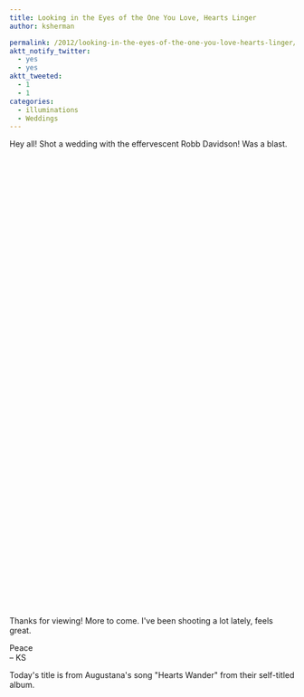 ```yaml
---
title: Looking in the Eyes of the One You Love, Hearts Linger
author: ksherman

permalink: /2012/looking-in-the-eyes-of-the-one-you-love-hearts-linger/
aktt_notify_twitter:
  - yes
  - yes
aktt_tweeted:
  - 1
  - 1
categories:
  - illuminations
  - Weddings
---
```

Hey all! Shot a wedding with the effervescent Robb Davidson! Was a blast.

<p style="text-align: center;">
  <img src="https://s3-us-west-2.amazonaws.com/assets.kshermphoto.com/wp-content/uploads/2012/05/DuquetteWedding-1.jpg" alt="" />
</p>

<p style="text-align: center;">
  <img src="https://s3-us-west-2.amazonaws.com/assets.kshermphoto.com/wp-content/uploads/2012/05/DuquetteWedding-3.jpg" alt="" />
</p>

<p style="text-align: center;">
  <img src="https://s3-us-west-2.amazonaws.com/assets.kshermphoto.com/wp-content/uploads/2012/05/DuquetteWedding-4.jpg" alt="" />
</p>

<p style="text-align: center;">
  <img src="https://s3-us-west-2.amazonaws.com/assets.kshermphoto.com/wp-content/uploads/2012/05/DuquetteWedding-6.jpg" alt="" />
</p>

<p style="text-align: center;">
  <img src="https://s3-us-west-2.amazonaws.com/assets.kshermphoto.com/wp-content/uploads/2012/05/DuquetteWedding-7.jpg" alt="" />
</p>

<p style="text-align: center;">
  <img src="https://s3-us-west-2.amazonaws.com/assets.kshermphoto.com/wp-content/uploads/2012/05/DuquetteWedding-8.jpg" alt="" />
</p>

<p style="text-align: center;">
  <img src="https://s3-us-west-2.amazonaws.com/assets.kshermphoto.com/wp-content/uploads/2012/05/DuquetteWedding-9.jpg" alt="" />
</p>

<p style="text-align: center;">
  <img src="https://s3-us-west-2.amazonaws.com/assets.kshermphoto.com/wp-content/uploads/2012/05/DuquetteWedding-10.jpg" alt="" />
</p>

<p style="text-align: center;">
  <img src="https://s3-us-west-2.amazonaws.com/assets.kshermphoto.com/wp-content/uploads/2012/05/DuquetteWedding-12.jpg" alt="" />
</p>

<p style="text-align: center;">
  <img src="https://s3-us-west-2.amazonaws.com/assets.kshermphoto.com/wp-content/uploads/2012/05/DuquetteWedding-13.jpg" alt="" />
</p>

<p style="text-align: center;">
  <img src="https://s3-us-west-2.amazonaws.com/assets.kshermphoto.com/wp-content/uploads/2012/05/DuquetteWedding-14.jpg" alt="" />
</p>

<p style="text-align: center;">
  <img src="https://s3-us-west-2.amazonaws.com/assets.kshermphoto.com/wp-content/uploads/2012/05/DuquetteWedding-16.jpg" alt="" />
</p>

<p style="text-align: center;">
  <img src="https://s3-us-west-2.amazonaws.com/assets.kshermphoto.com/wp-content/uploads/2012/05/DuquetteWedding-19.jpg" alt="" />
</p>

<p style="text-align: center;">
  <img src="https://s3-us-west-2.amazonaws.com/assets.kshermphoto.com/wp-content/uploads/2012/05/DuquetteWedding-20.jpg" alt="" />
</p>

<p style="text-align: center;">
  <img src="https://s3-us-west-2.amazonaws.com/assets.kshermphoto.com/wp-content/uploads/2012/05/DuquetteWedding-23.jpg" alt="" />
</p>

<p style="text-align: center;">
  <img src="https://s3-us-west-2.amazonaws.com/assets.kshermphoto.com/wp-content/uploads/2012/05/DuquetteWedding-25.jpg" alt="" />
</p>

<p style="text-align: center;">
  <img src="https://s3-us-west-2.amazonaws.com/assets.kshermphoto.com/wp-content/uploads/2012/05/DuquetteWedding-26.jpg" alt="" />
</p>

<p style="text-align: center;">
  <img src="https://s3-us-west-2.amazonaws.com/assets.kshermphoto.com/wp-content/uploads/2012/05/DuquetteWedding-27.jpg" alt="" />
</p>

<p style="text-align: center;">
  <img src="https://s3-us-west-2.amazonaws.com/assets.kshermphoto.com/wp-content/uploads/2012/05/DuquetteWedding-29.jpg" alt="" />
</p>

<p style="text-align: center;">
  <img src="https://s3-us-west-2.amazonaws.com/assets.kshermphoto.com/wp-content/uploads/2012/05/DuquetteWedding-32.jpg" alt="" />
</p>

<p style="text-align: center;">
  <img src="https://s3-us-west-2.amazonaws.com/assets.kshermphoto.com/wp-content/uploads/2012/05/DuquetteWedding-33.jpg" alt="" />
</p>

<p style="text-align: center;">
  <img src="https://s3-us-west-2.amazonaws.com/assets.kshermphoto.com/wp-content/uploads/2012/05/DuquetteWedding-34.jpg" alt="" />
</p>

<p style="text-align: center;">
  <img src="https://s3-us-west-2.amazonaws.com/assets.kshermphoto.com/wp-content/uploads/2012/05/DuquetteWedding-35.jpg" alt="" />
</p>

<p style="text-align: center;">
  <img src="https://s3-us-west-2.amazonaws.com/assets.kshermphoto.com/wp-content/uploads/2012/05/DuquetteWedding-37.jpg" alt="" />
</p>

<p style="text-align: center;">
  <img src="https://s3-us-west-2.amazonaws.com/assets.kshermphoto.com/wp-content/uploads/2012/05/DuquetteWedding-38.jpg" alt="" />
</p>

<p style="text-align: center;">
  <img src="https://s3-us-west-2.amazonaws.com/assets.kshermphoto.com/wp-content/uploads/2012/05/DuquetteWedding-39.jpg" alt="" />
</p>

<p style="text-align: center;">
  <img src="https://s3-us-west-2.amazonaws.com/assets.kshermphoto.com/wp-content/uploads/2012/05/DuquetteWedding-41.jpg" alt="" />
</p>

<p style="text-align: center;">
  <img src="https://s3-us-west-2.amazonaws.com/assets.kshermphoto.com/wp-content/uploads/2012/05/DuquetteWedding-43.jpg" alt="" />
</p>

<p style="text-align: center;">
  <img src="https://s3-us-west-2.amazonaws.com/assets.kshermphoto.com/wp-content/uploads/2012/05/DuquetteWedding-44.jpg" alt="" />
</p>

<p style="text-align: center;">
  <img src="https://s3-us-west-2.amazonaws.com/assets.kshermphoto.com/wp-content/uploads/2012/05/DuquetteWedding-45.jpg" alt="" />
</p>

<p style="text-align: center;">
  <img src="https://s3-us-west-2.amazonaws.com/assets.kshermphoto.com/wp-content/uploads/2012/05/DuquetteWedding-46.jpg" alt="" />
</p>

<p style="text-align: center;">
  <img src="https://s3-us-west-2.amazonaws.com/assets.kshermphoto.com/wp-content/uploads/2012/05/DuquetteWedding-47.jpg" alt="" />
</p>

<p style="text-align: center;">
  <img src="https://s3-us-west-2.amazonaws.com/assets.kshermphoto.com/wp-content/uploads/2012/05/DuquetteWedding-48.jpg" alt="" />
</p>

<p style="text-align: center;">
  <img src="https://s3-us-west-2.amazonaws.com/assets.kshermphoto.com/wp-content/uploads/2012/05/DuquetteWedding-49.jpg" alt="" />
</p>

<p style="text-align: center;">
  <img src="https://s3-us-west-2.amazonaws.com/assets.kshermphoto.com/wp-content/uploads/2012/05/DuquetteWedding-51.jpg" alt="" />
</p>

<p style="text-align: center;">
  <img src="https://s3-us-west-2.amazonaws.com/assets.kshermphoto.com/wp-content/uploads/2012/05/DuquetteWedding-52.jpg" alt="" />
</p>

<p style="text-align: center;">
  <img src="https://s3-us-west-2.amazonaws.com/assets.kshermphoto.com/wp-content/uploads/2012/05/DuquetteWedding-53.jpg" alt="" />
</p>

<p style="text-align: center;">
  <img src="https://s3-us-west-2.amazonaws.com/assets.kshermphoto.com/wp-content/uploads/2012/05/DuquetteWedding-54.jpg" alt="" />
</p>

<p style="text-align: center;">
  <img src="https://s3-us-west-2.amazonaws.com/assets.kshermphoto.com/wp-content/uploads/2012/05/DuquetteWedding-55.jpg" alt="" />
</p>

<p style="text-align: center;">
  <img src="https://s3-us-west-2.amazonaws.com/assets.kshermphoto.com/wp-content/uploads/2012/05/DuquetteWedding-56.jpg" alt="" />
</p>

<p style="text-align: center;">
  <img src="https://s3-us-west-2.amazonaws.com/assets.kshermphoto.com/wp-content/uploads/2012/05/DuquetteWedding-57.jpg" alt="" />
</p>

<p style="text-align: center;">
  <img src="https://s3-us-west-2.amazonaws.com/assets.kshermphoto.com/wp-content/uploads/2012/05/DuquetteWedding-58.jpg" alt="" />
</p>

<p style="text-align: center;">
  <img src="https://s3-us-west-2.amazonaws.com/assets.kshermphoto.com/wp-content/uploads/2012/05/DuquetteWedding-60.jpg" alt="" />
</p>

<p style="text-align: center;">
  <img src="https://s3-us-west-2.amazonaws.com/assets.kshermphoto.com/wp-content/uploads/2012/05/DuquetteWedding-61.jpg" alt="" />
</p>

<p style="text-align: center;">
  <img src="https://s3-us-west-2.amazonaws.com/assets.kshermphoto.com/wp-content/uploads/2012/05/DuquetteWedding-62.jpg" alt="" />
</p>

<p style="text-align: center;">
  <img src="https://s3-us-west-2.amazonaws.com/assets.kshermphoto.com/wp-content/uploads/2012/05/DuquetteWedding-63.jpg" alt="" />
</p>

<p style="text-align: center;">
  <img src="https://s3-us-west-2.amazonaws.com/assets.kshermphoto.com/wp-content/uploads/2012/05/DuquetteWedding-64.jpg" alt="" />
</p>

<p style="text-align: center;">
  <img src="https://s3-us-west-2.amazonaws.com/assets.kshermphoto.com/wp-content/uploads/2012/05/DuquetteWedding-65.jpg" alt="" />
</p>

<p style="text-align: center;">
  <img src="https://s3-us-west-2.amazonaws.com/assets.kshermphoto.com/wp-content/uploads/2012/05/DuquetteWedding-66.jpg" alt="" />
</p>

<p style="text-align: center;">
  <img src="https://s3-us-west-2.amazonaws.com/assets.kshermphoto.com/wp-content/uploads/2012/05/DuquetteWedding-67.jpg" alt="" />
</p>

<p style="text-align: center;">
  <img src="https://s3-us-west-2.amazonaws.com/assets.kshermphoto.com/wp-content/uploads/2012/05/DuquetteWedding-68.jpg" alt="" />
</p>

<p style="text-align: center;">
  <img src="https://s3-us-west-2.amazonaws.com/assets.kshermphoto.com/wp-content/uploads/2012/05/DuquetteWedding-69.jpg" alt="" />
</p>

<p style="text-align: center;">
  <img src="https://s3-us-west-2.amazonaws.com/assets.kshermphoto.com/wp-content/uploads/2012/05/DuquetteWedding-70.jpg" alt="" />
</p>

<p style="text-align: center;">
  <img src="https://s3-us-west-2.amazonaws.com/assets.kshermphoto.com/wp-content/uploads/2012/05/DuquetteWedding-71.jpg" alt="" />
</p>

<p style="text-align: center;">
  <img src="https://s3-us-west-2.amazonaws.com/assets.kshermphoto.com/wp-content/uploads/2012/05/DuquetteWedding-72.jpg" alt="" />
</p>

<p style="text-align: center;">
  <img src="https://s3-us-west-2.amazonaws.com/assets.kshermphoto.com/wp-content/uploads/2012/05/DuquetteWedding-73.jpg" alt="" />
</p>

<p style="text-align: center;">
  <img src="https://s3-us-west-2.amazonaws.com/assets.kshermphoto.com/wp-content/uploads/2012/05/DuquetteWedding-75.jpg" alt="" />
</p>

<p style="text-align: center;">
  <img src="https://s3-us-west-2.amazonaws.com/assets.kshermphoto.com/wp-content/uploads/2012/05/DuquetteWedding-76.jpg" alt="" />
</p>

Thanks for viewing! More to come. I've been shooting a lot lately, feels great.

Peace  
– KS

Today's title is from Augustana's song "Hearts Wander" from their self-titled album.